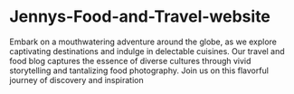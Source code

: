 # Jennys-Food-and-Travel-website
Embark on a mouthwatering adventure around the globe, as we explore captivating destinations and indulge in delectable cuisines. Our travel and food blog captures the essence of diverse cultures through vivid storytelling and tantalizing food photography. Join us on this flavorful journey of discovery and inspiration

